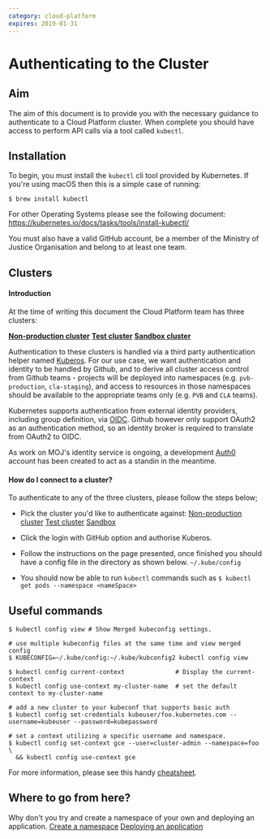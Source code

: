```yaml
---
category: cloud-platform
expires: 2019-01-31
---
```

# Authenticating to the Cluster

## Aim

The aim of this document is to provide you with the necessary guidance to authenticate to a Cloud Platform cluster. When complete you should have access to perform API calls via a tool called `kubectl`.

## Installation

To begin, you must install the `kubectl` cli tool provided by Kubernetes. If you're using macOS then this is a simple case of running:

`$ brew install kubectl`

For other Operating Systems please see the following document: https://kubernetes.io/docs/tasks/tools/install-kubectl/

You must also have a valid GitHub account, be a member of the Ministry of Justice Organisation and belong to at least one team.

## Clusters

#### Introduction
At the time of writing this document the Cloud Platform team has three clusters:

[**Non-production cluster**](login.apps.non-production.k8s.integration.dsd.io)
[**Test cluster**](login.apps.cloud-platforms-test.k8s.integration.dsd.io)
[**Sandbox cluster**](login.apps.cloud-platforms-sandbox.k8s.integration.dsd.io)

Authentication to these clusters is handled via a third party authentication helper named [Kuberos](https://github.com/negz/kuberos). For our use case, we want authentication and identity to be handled by Github, and to derive all cluster access control from Github teams - projects will be deployed into namespaces (e.g. `pvb-production`, `cla-staging`), and access to resources in those namespaces should be available to the appropriate teams only (e.g. `PVB` and `CLA` teams).

Kubernetes supports authentication from external identity providers, including group definition, via [OIDC](https://kubernetes.io/docs/admin/authentication/#openid-connect-tokens). Github however only support OAuth2 as an authentication method, so an identity broker is required to translate from OAuth2 to OIDC.

As work on MOJ's identity service is ongoing, a development [Auth0](https://www.auth0.com) account has been created to act as a standin in the meantime.

#### How do I connect to a cluster?

To authenticate to any of the three clusters, please follow the steps below;

 - Pick the cluster you'd like to authenticate against:
[Non-production cluster](login.apps.non-production.k8s.integration.dsd.io)
[Test cluster](login.apps.cloud-platforms-test.k8s.integration.dsd.io)
[Sandbox](login.apps.cloud-platforms-sandbox.k8s.integration.dsd.io)
 - Click the login with GitHub option and authorise Kuberos.
 - Follow the instructions on the page presented, once finished you should have a config file in the  directory as shown below.
 `~/.kube/config`
 
 - You should now be able to run `kubectl` commands such as `$ kubectl get pods --namespace <nameSpace>`

## Useful commands
```
$ kubectl config view # Show Merged kubeconfig settings.

# use multiple kubeconfig files at the same time and view merged config
$ KUBECONFIG=~/.kube/config:~/.kube/kubconfig2 kubectl config view

$ kubectl config current-context              # Display the current-context
$ kubectl config use-context my-cluster-name  # set the default context to my-cluster-name

# add a new cluster to your kubeconf that supports basic auth
$ kubectl config set-credentials kubeuser/foo.kubernetes.com --username=kubeuser --password=kubepassword

# set a context utilizing a specific username and namespace.
$ kubectl config set-context gce --user=cluster-admin --namespace=foo \
  && kubectl config use-context gce
```
For more information, please see this handy [cheatsheet](https://kubernetes.io/docs/reference/kubectl/cheatsheet/).
 
 ## Where to go from here?
 Why don't you try and create a namespace of your own and deploying an application.
 [Create a namespace](https://ministryofjustice.github.io/cloud-platform-user-docs/cloud-platform/env-create/#creating-a-cloud-platform-environment)
 [Deploying an application](https://ministryofjustice.github.io/cloud-platform-user-docs/cloud-platform/app-deploy/#deploying-an-application-to-the-cloud-platform)

